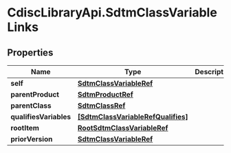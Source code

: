 # CdiscLibraryApi.SdtmClassVariableLinks

## Properties

Name | Type | Description | Notes
------------ | ------------- | ------------- | -------------
**self** | [**SdtmClassVariableRef**](SdtmClassVariableRef.md) |  | [optional] 
**parentProduct** | [**SdtmProductRef**](SdtmProductRef.md) |  | [optional] 
**parentClass** | [**SdtmClassRef**](SdtmClassRef.md) |  | [optional] 
**qualifiesVariables** | [**[SdtmClassVariableRefQualifies]**](SdtmClassVariableRefQualifies.md) |  | [optional] 
**rootItem** | [**RootSdtmClassVariableRef**](RootSdtmClassVariableRef.md) |  | [optional] 
**priorVersion** | [**SdtmClassVariableRef**](SdtmClassVariableRef.md) |  | [optional] 


